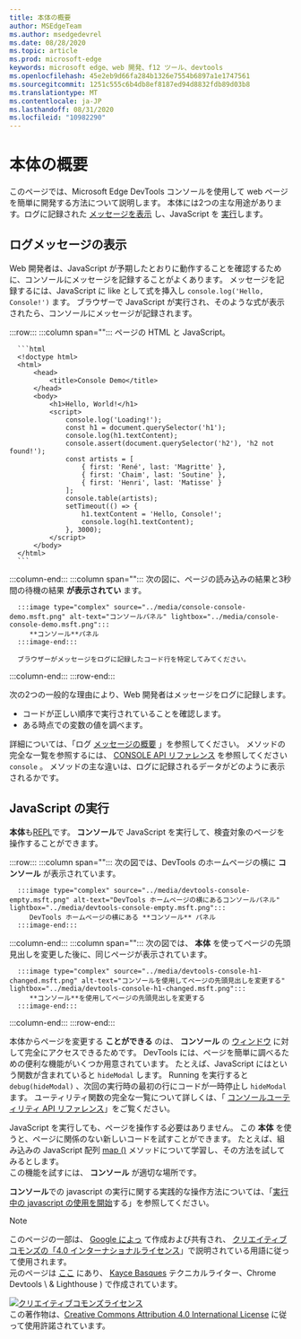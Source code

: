```yaml
---
title: 本体の概要
author: MSEdgeTeam
ms.author: msedgedevrel
ms.date: 08/28/2020
ms.topic: article
ms.prod: microsoft-edge
keywords: microsoft edge、web 開発、f12 ツール、devtools
ms.openlocfilehash: 45e2eb9d66fa284b1326e7554b6897a1e1747561
ms.sourcegitcommit: 1251c555c6b4db8ef8187ed94d8832fdb89d03b8
ms.translationtype: MT
ms.contentlocale: ja-JP
ms.lasthandoff: 08/31/2020
ms.locfileid: "10982290"
---
```

<!-- Copyright Kayce Basques 

   Licensed under the Apache License, Version 2.0 (the "License");
   you may not use this file except in compliance with the License.
   You may obtain a copy of the License at

       https://www.apache.org/licenses/LICENSE-2.0

   Unless required by applicable law or agreed to in writing, software
   distributed under the License is distributed on an "AS IS" BASIS,
   WITHOUT WARRANTIES OR CONDITIONS OF ANY KIND, either express or implied.
   See the License for the specific language governing permissions and
   limitations under the License.  -->





# 本体の概要   

  

このページでは、Microsoft Edge DevTools コンソールを使用して web ページを簡単に開発する方法について説明します。  本体には2つの主な用途があります。ログに記録された [メッセージを表示](#viewing-logged-messages) し、JavaScript を [実行](#running-javascript)します。  

## ログメッセージの表示   

Web 開発者は、JavaScript が予期したとおりに動作することを確認するために、コンソールにメッセージを記録することがよくあります。  メッセージを記録するには、JavaScript に like として式を挿入し `console.log('Hello, Console!')` ます。  ブラウザーで JavaScript が実行され、そのような式が表示されたら、コンソールにメッセージが記録されます。  

:::row:::
   :::column span="":::
      ページの HTML と JavaScript。  
      
      ```html
      <!doctype html>
      <html>
          <head>
              <title>Console Demo</title>
          </head>
          <body>
              <h1>Hello, World!</h1>
              <script>
                  console.log('Loading!');
                  const h1 = document.querySelector('h1');
                  console.log(h1.textContent);
                  console.assert(document.querySelector('h2'), 'h2 not found!');
                  const artists = [
                      { first: 'René', last: 'Magritte' },
                      { first: 'Chaim', last: 'Soutine' },
                      { first: 'Henri', last: 'Matisse' }
                  ];
                  console.table(artists);
                  setTimeout(() => {
                      h1.textContent = 'Hello, Console!';
                      console.log(h1.textContent);
                  }, 3000);
              </script>
          </body>
      </html>
      ```  
   :::column-end:::
   :::column span="":::
      次の図に、ページの読み込みの結果と3秒間の待機の結果 **が表示されてい** ます。  
      
      :::image type="complex" source="../media/console-console-demo.msft.png" alt-text="コンソールパネル" lightbox="../media/console-console-demo.msft.png":::
         **コンソール**パネル  
      :::image-end:::  
      
      ブラウザーがメッセージをログに記録したコード行を特定してみてください。  
   :::column-end:::
:::row-end:::  

次の2つの一般的な理由により、Web 開発者はメッセージをログに記録します。  

*   コードが正しい順序で実行されていることを確認します。  
*   ある時点での変数の値を調べます。  

詳細については、「ログ [メッセージの概要][DevtoolsConsoleLoggingMessages] 」を参照してください。  メソッドの完全な一覧を参照するには、 [CONSOLE API リファレンス][DevToolsConsoleAPI] を参照してください `console` 。  メソッドの主な違いは、ログに記録されるデータがどのように表示されるかです。  

## JavaScript の実行   

**本体**も[REPL][WikiREPLoop]です。  **コンソール**で JavaScript を実行して、検査対象のページを操作することができます。   

:::row:::
   :::column span="":::
      次の図では、DevTools のホームページの横に **コンソール** が表示されています。  
      
      :::image type="complex" source="../media/devtools-console-empty.msft.png" alt-text="DevTools ホームページの横にあるコンソールパネル" lightbox="../media/devtools-console-empty.msft.png":::
         DevTools ホームページの横にある **コンソール** パネル  
      :::image-end:::  
   :::column-end:::
   :::column span="":::
      次の図では、 **本体** を使ってページの先頭見出しを変更した後に、同じページが表示されています。
      
      :::image type="complex" source="../media/devtools-console-h1-changed.msft.png" alt-text="コンソールを使用してページの先頭見出しを変更する" lightbox="../media/devtools-console-h1-changed.msft.png":::
         **コンソール**を使用してページの先頭見出しを変更する  
      :::image-end:::  
   :::column-end:::
:::row-end:::

本体からページを変更する **ことができる** のは、 **コンソール** の [ウィンドウ][MDNWindow] に対して完全にアクセスできるためです。  DevTools には、ページを簡単に調べるための便利な機能がいくつか用意されています。  たとえば、JavaScript にはという関数が含まれていると `hideModal` します。  Running を実行すると `debug(hideModal)` 、次回の実行時の最初の行にコードが一時停止し `hideModal` ます。  ユーティリティ関数の完全な一覧について詳しくは、「 [コンソールユーティリティ API リファレンス][DevtoolsConsoleUtilitiesDebug]」をご覧ください。  

JavaScript を実行しても、ページを操作する必要はありません。  この **本体** を使うと、ページに関係のない新しいコードを試すことができます。  たとえば、組み込みの JavaScript 配列 [map ()][MDNMap] メソッドについて学習し、その方法を試してみるとします。  
この機能を試すには、 **コンソール** が適切な場所です。  

**コンソール**での javascript の実行に関する実践的な操作方法については、「[実行中の javascript の使用を開始][DevtoolsConsoleRunningJavascript]する」を参照してください。  

   

  

<!-- links -->  

[DevToolsConsoleAPI]: ./api.md "コンソール API リファレンス |Microsoft ドキュメント"  
[DevtoolsConsoleLoggingMessages]: ./log.md "コンソールでのメッセージの記録を開始する |Microsoft ドキュメント"  
[DevtoolsConsoleRunningJavascript]: ./javascript.md "本体の JavaScript の実行を開始する |Microsoft ドキュメント"  
[DevtoolsConsoleUtilitiesDebug]: ./utilities.md#debug "デバッグ-本体ユーティリティー API リファレンス |Microsoft ドキュメント"  

[MDNMap]: https://developer.mozilla.org/docs/Web/JavaScript/Reference/Global_Objects/Array/map "配列. .map () |MDN"  
[MDNWindow]: https://developer.mozilla.org/docs/Web/API/Window "Window |MDN"  

[WikiREPLoop]: https://en.wikipedia.org/wiki/Read%E2%80%93eval%E2%80%93print_loop "読み取り– eval – print loop-Wikipedia"  

> [!NOTE]
> このページの一部は、 [Google によっ][GoogleSitePolicies] て作成および共有され、 [クリエイティブコモンズの「4.0 インターナショナルライセンス][CCA4IL]」で説明されている用語に従って使用されます。  
> 元のページは [ここ](https://developers.google.com/web/tools/chrome-devtools/console/index) にあり、 [Kayce Basques][KayceBasques] テクニカルライター、Chrome Devtools \ & Lighthouse \) で作成されています。  

[![クリエイティブコモンズライセンス][CCby4Image]][CCA4IL]  
この著作物は、[Creative Commons Attribution 4.0 International License][CCA4IL] に従って使用許諾されています。  

[CCA4IL]: https://creativecommons.org/licenses/by/4.0  
[CCby4Image]: https://i.creativecommons.org/l/by/4.0/88x31.png  
[GoogleSitePolicies]: https://developers.google.com/terms/site-policies  
[KayceBasques]: https://developers.google.com/web/resources/contributors/kaycebasques  
